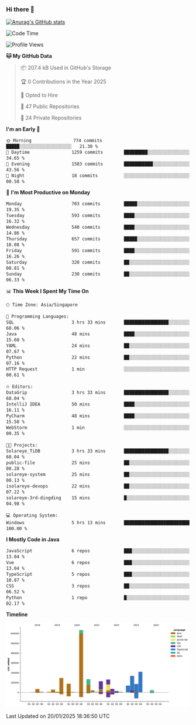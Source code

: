 ### Hi there 👋

[![Anurag's GitHub stats](https://github-readme-stats.vercel.app/api?username=xiumu2017&show_icons=true&theme=radical)](https://github.com/anuraghazra/github-readme-stats)

<!--
**xiumu2017/xiumu2017** is a ✨ _special_ ✨ repository because its `README.md` (this file) appears on your GitHub profile.

Here are some ideas to get you started:

- 🔭 I’m currently working on ...
- 🌱 I’m currently learning ...
- 👯 I’m looking to collaborate on ...
- 🤔 I’m looking for help with ...
- 💬 Ask me about ...
- 📫 How to reach me: ...
- 😄 Pronouns: ...
- ⚡ Fun fact: ...
-->

<!--START_SECTION:waka-->
![Code Time](http://img.shields.io/badge/Code%20Time-2%2C514%20hrs%2036%20mins-blue)

![Profile Views](http://img.shields.io/badge/Profile%20Views-0-blue)

**🐱 My GitHub Data** 

> 📦 207.4 kB Used in GitHub's Storage 
 > 
> 🏆 0 Contributions in the Year 2025
 > 
> 💼 Opted to Hire
 > 
> 📜 47 Public Repositories 
 > 
> 🔑 24 Private Repositories 
 > 
**I'm an Early 🐤** 

```text
🌞 Morning                774 commits         █████░░░░░░░░░░░░░░░░░░░░   21.30 % 
🌆 Daytime                1259 commits        █████████░░░░░░░░░░░░░░░░   34.65 % 
🌃 Evening                1583 commits        ███████████░░░░░░░░░░░░░░   43.56 % 
🌙 Night                  18 commits          ░░░░░░░░░░░░░░░░░░░░░░░░░   00.50 % 
```
📅 **I'm Most Productive on Monday** 

```text
Monday                   703 commits         █████░░░░░░░░░░░░░░░░░░░░   19.35 % 
Tuesday                  593 commits         ████░░░░░░░░░░░░░░░░░░░░░   16.32 % 
Wednesday                540 commits         ████░░░░░░░░░░░░░░░░░░░░░   14.86 % 
Thursday                 657 commits         █████░░░░░░░░░░░░░░░░░░░░   18.08 % 
Friday                   591 commits         ████░░░░░░░░░░░░░░░░░░░░░   16.26 % 
Saturday                 320 commits         ██░░░░░░░░░░░░░░░░░░░░░░░   08.81 % 
Sunday                   230 commits         ██░░░░░░░░░░░░░░░░░░░░░░░   06.33 % 
```


📊 **This Week I Spent My Time On** 

```text
🕑︎ Time Zone: Asia/Singapore

💬 Programming Languages: 
SQL                      3 hrs 33 mins       █████████████████░░░░░░░░   68.06 % 
Java                     48 mins             ████░░░░░░░░░░░░░░░░░░░░░   15.60 % 
YAML                     24 mins             ██░░░░░░░░░░░░░░░░░░░░░░░   07.67 % 
Python                   22 mins             ██░░░░░░░░░░░░░░░░░░░░░░░   07.16 % 
HTTP Request             1 min               ░░░░░░░░░░░░░░░░░░░░░░░░░   00.61 % 

🔥 Editors: 
DataGrip                 3 hrs 33 mins       █████████████████░░░░░░░░   68.04 % 
IntelliJ IDEA            50 mins             ████░░░░░░░░░░░░░░░░░░░░░   16.11 % 
PyCharm                  48 mins             ████░░░░░░░░░░░░░░░░░░░░░   15.50 % 
WebStorm                 1 min               ░░░░░░░░░░░░░░░░░░░░░░░░░   00.35 % 

🐱‍💻 Projects: 
Solareye_TiDB            3 hrs 33 mins       █████████████████░░░░░░░░   68.04 % 
public-file              25 mins             ██░░░░░░░░░░░░░░░░░░░░░░░   08.28 % 
solareye-system          25 mins             ██░░░░░░░░░░░░░░░░░░░░░░░   08.13 % 
isolareye-devops         22 mins             ██░░░░░░░░░░░░░░░░░░░░░░░   07.22 % 
solareye-3rd-dingding    15 mins             █░░░░░░░░░░░░░░░░░░░░░░░░   04.98 % 

💻 Operating System: 
Windows                  5 hrs 13 mins       █████████████████████████   100.00 % 
```

**I Mostly Code in Java** 

```text
JavaScript               6 repos             ███░░░░░░░░░░░░░░░░░░░░░░   13.04 % 
Vue                      6 repos             ███░░░░░░░░░░░░░░░░░░░░░░   13.04 % 
TypeScript               5 repos             ███░░░░░░░░░░░░░░░░░░░░░░   10.87 % 
CSS                      3 repos             ██░░░░░░░░░░░░░░░░░░░░░░░   06.52 % 
Python                   1 repo              █░░░░░░░░░░░░░░░░░░░░░░░░   02.17 % 
```



**Timeline**

![Lines of Code chart](https://raw.githubusercontent.com/xiumu2017/xiumu2017/main/assets/bar_graph.png)


 Last Updated on 20/01/2025 18:36:50 UTC
<!--END_SECTION:waka-->

